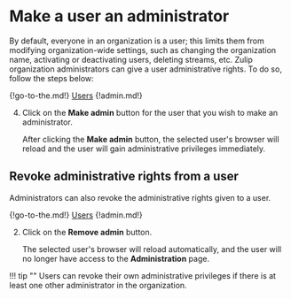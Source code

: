 # Make a user an administrator

By default, everyone in an organization is a user; this limits them from
modifying organization-wide settings, such as changing the organization name,
activating or deactivating users, deleting streams, etc. Zulip organization
administrators can give a user administrative rights. To do so, follow the steps
below:

{!go-to-the.md!} [Users](/#administration/user-list-admin)
{!admin.md!}

4. Click on the **Make admin** button for the user that you wish to make an
administrator.

    After clicking the **Make admin** button, the selected user's browser will
reload and the user will gain administrative privileges immediately.

## Revoke administrative rights from a user

Administrators can also revoke the administrative rights given to a user.

{!go-to-the.md!} [Users](/#administration/user-list-admin)
{!admin.md!}

2. Click on the **Remove admin** button.

    The selected user's browser will reload automatically, and the user will no
longer have access to the **Administration** page.

!!! tip ""
    Users can revoke their own administrative privileges if there is at least
    one other administrator in the organization.
